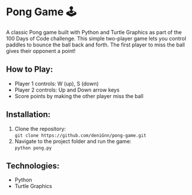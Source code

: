 # Pong Game 🕹️

A classic Pong game built with Python and Turtle Graphics as part of the 100 Days of Code challenge. This simple two-player game lets you control paddles to bounce the ball back and forth. The first player to miss the ball gives their opponent a point!

## How to Play:
- Player 1 controls: W (up), S (down)
- Player 2 controls: Up and Down arrow keys
- Score points by making the other player miss the ball

## Installation:
1. Clone the repository:  
   `git clone https://github.com/deniGnn/pong-game.git`
2. Navigate to the project folder and run the game:  
   `python pong.py`

## Technologies:
- Python
- Turtle Graphics
